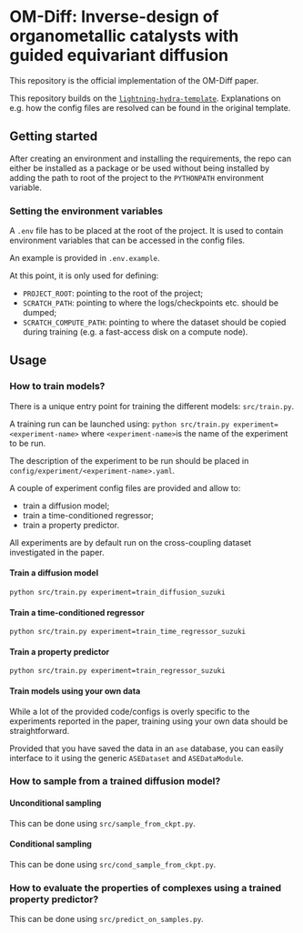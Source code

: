# OM-Diff: Inverse-design of organometallic catalysts with guided equivariant diffusion

This repository is the official implementation of the OM-Diff paper.

This repository builds on the [`lightning-hydra-template`](https://github.com/ashleve/lightning-hydra-template).
Explanations on e.g. how the config files are resolved can be found in the original template.

## Getting started

After creating an environment and installing the requirements, the repo can either be installed as a package or be used
without being installed by adding the path to root of the project to the `PYTHONPATH` environment variable.

### Setting the environment variables

A `.env` file has to be placed at the root of the project. It is used to contain environment variables that can be
accessed in the config files.

An example is provided in `.env.example`.

At this point, it is only used for defining:

* `PROJECT_ROOT`: pointing to the root of the project;
* `SCRATCH_PATH`: pointing to where the logs/checkpoints etc. should be dumped;
* `SCRATCH_COMPUTE_PATH`: pointing to where the dataset should be copied during training (e.g. a fast-access disk on a
  compute node).

## Usage

### How to train models?

There is a unique entry point for training the different models: `src/train.py`.

A training run can be launched using:
``
python src/train.py experiment=<experiment-name>
``
where `<experiment-name>`is the name of the experiment to be run.

The description of the experiment to be run should be placed in `config/experiment/<experiment-name>.yaml`.

A couple of experiment config files are provided and allow to:

* train a diffusion model;
* train a time-conditioned regressor;
* train a property predictor.

All experiments are by default run on the cross-coupling dataset investigated in the paper.

#### Train a diffusion model

```
python src/train.py experiment=train_diffusion_suzuki
```

#### Train a time-conditioned regressor

```
python src/train.py experiment=train_time_regressor_suzuki
```

#### Train a property predictor

```
python src/train.py experiment=train_regressor_suzuki
```

#### Train models using your own data

While a lot of the provided code/configs is overly specific to the experiments reported in the paper, training using
your own data should be straightforward.

Provided that you have saved the data in an `ase` database, you can easily interface to it using the
generic `ASEDataset` and `ASEDataModule`.

### How to sample from a trained diffusion model?

#### Unconditional sampling
This can be done using `src/sample_from_ckpt.py`.

#### Conditional sampling
This can be done using `src/cond_sample_from_ckpt.py`.


### How to evaluate the properties of complexes using a trained property predictor?
This can be done using `src/predict_on_samples.py`.